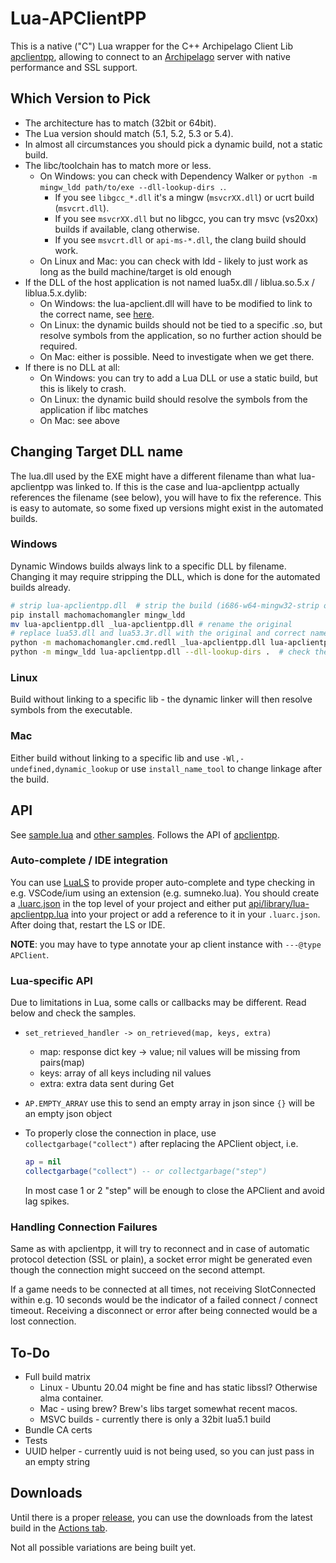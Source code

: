 # Lua-APClientPP

This is a native ("C") Lua wrapper for the C++ Archipelago Client Lib
[apclientpp](https://github.com/black-sliver/apclientpp),
allowing to connect to an [Archipelago](https://archipelago.gg/) server with native performance and SSL support.


## Which Version to Pick

* The architecture has to match (32bit or 64bit).
* The Lua version should match (5.1, 5.2, 5.3 or 5.4).
* In almost all circumstances you should pick a dynamic build, not a static build.
* The libc/toolchain has to match more or less.
  * On Windows: you can check with Dependency Walker or `python -m mingw_ldd path/to/exe --dll-lookup-dirs .`.
    * If you see `libgcc_*.dll` it's a mingw (`msvcrXX.dll`) or ucrt build (`msvcrt.dll`).
    * If you see `msvcrXX.dll` but no libgcc, you can try msvc (vs20xx) builds if available, clang otherwise.
    * If you see `msvcrt.dll` or `api-ms-*.dll`, the clang build should work.
  * On Linux and Mac: you can check with ldd - likely to just work as long as the build machine/target is old enough
* If the DLL of the host application is not named lua5x.dll / liblua.so.5.x / liblua.5.x.dylib:
  * On Windows: the lua-apclient.dll will have to be modified to link to the correct name,
    see [here](#changing-target-dll-name).
  * On Linux: the dynamic builds should not be tied to a specific .so, but resolve symbols from the application,
    so no further action should be required.
  * On Mac: either is possible. Need to investigate when we get there.
* If there is no DLL at all:
  * On Windows: you can try to add a Lua DLL or use a static build, but this is likely to crash.
  * On Linux: the dynamic build should resolve the symbols from the application if libc matches
  * On Mac: see above


## Changing Target DLL name

The lua.dll used by the EXE might have a different filename than what lua-apclientpp was linked to.
If this is the case and lua-apclientpp actually references the filename (see below), you will have to fix the reference.
This is easy to automate, so some fixed up versions might exist in the automated builds.

### Windows

Dynamic Windows builds always link to a specific DLL by filename.
Changing it may require stripping the DLL, which is done for the automated builds already.

```bash
# strip lua-apclientpp.dll  # strip the build (i686-w64-mingw32-strip or whatever)
pip install machomachomangler mingw_ldd
mv lua-apclientpp.dll _lua-apclientpp.dll # rename the original
# replace lua53.dll and lua53.3r.dll with the original and correct names below
python -m machomachomangler.cmd.redll _lua-apclientpp.dll lua-apclientpp.dll lua53.dll Lua5.3.3r.dll
python -m mingw_ldd lua-apclientpp.dll --dll-lookup-dirs .  # check the result, or use Dependency Walker
```

### Linux

Build without linking to a specific lib - the dynamic linker will then resolve symbols from the executable.

### Mac

Either build without linking to a specific lib and use `-Wl,-undefined,dynamic_lookup`
or use `install_name_tool` to change linkage after the build.


## API

See [sample.lua](https://github.com/black-sliver/lua-apclientpp/blob/main/samples/sample.lua)
and [other samples](https://github.com/black-sliver/lua-apclientpp/tree/main/samples).
Follows the API of [apclientpp](https://github.com/black-sliver/apclientpp).

### Auto-complete / IDE integration

You can use [LuaLS](https://github.com/LuaLS/lua-language-server) to provide proper auto-complete and type checking in
e.g. VSCode/ium using an extension (e.g. sumneko.lua).
You should create a [.luarc.json](https://luals.github.io/wiki/configuration/) in the top level of your project and
either put [api/library/lua-apclientpp.lua](api/library/lua-apclientpp.lua) into your project
or add a reference to it in your `.luarc.json`.
After doing that, restart the LS or IDE.

**NOTE**: you may have to type annotate your ap client instance with `---@type APClient`.

### Lua-specific API

Due to limitations in Lua, some calls or callbacks may be different. Read below and check the samples.

* `set_retrieved_handler -> on_retrieved(map, keys, extra)`
  * map: response dict key -> value; nil values will be missing from pairs(map)
  * keys: array of all keys including nil values
  * extra: extra data sent during Get

* `AP.EMPTY_ARRAY` use this to send an empty array in json since `{}` will be an empty json object

* To properly close the connection in place, use `collectgarbage("collect")` after replacing the APClient object, i.e.
  ```lua
  ap = nil
  collectgarbage("collect") -- or collectgarbage("step")
  ```
  In most case 1 or 2 "step" will be enough to close the APClient and avoid lag spikes.

### Handling Connection Failures

Same as with apclientpp, it will try to reconnect and in case of automatic protocol detection (SSL or plain), a socket
error might be generated even though the connection might succeed on the second attempt.

If a game needs to be connected at all times, not receiving SlotConnected within e.g. 10 seconds would be the indicator
of a failed connect / connect timeout. Receiving a disconnect or error after being connected would be a lost connection.

## To-Do

* Full build matrix
  * Linux - Ubuntu 20.04 might be fine and has static libssl? Otherwise alma container.
  * Mac - using brew? Brew's libs target somewhat recent macos.
  * MSVC builds - currently there is only a 32bit lua5.1 build
* Bundle CA certs
* Tests
* UUID helper - currently uuid is not being used, so you can just pass in an empty string


## Downloads

Until there is a proper
[release](https://github.com/black-sliver/lua-apclientpp/releases),
you can use the downloads from the latest build in the
[Actions tab](https://github.com/black-sliver/lua-apclientpp/actions).

Not all possible variations are being built yet.
